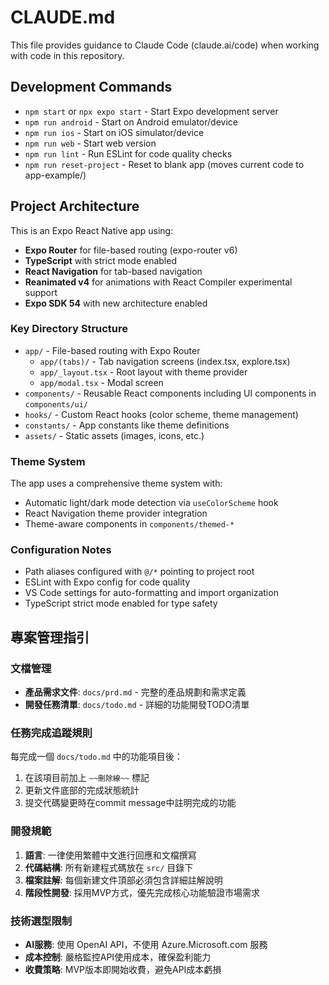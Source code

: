 # CLAUDE.md

This file provides guidance to Claude Code (claude.ai/code) when working with code in this repository.

## Development Commands

- `npm start` or `npx expo start` - Start Expo development server
- `npm run android` - Start on Android emulator/device  
- `npm run ios` - Start on iOS simulator/device
- `npm run web` - Start web version
- `npm run lint` - Run ESLint for code quality checks
- `npm run reset-project` - Reset to blank app (moves current code to app-example/)

## Project Architecture

This is an Expo React Native app using:

- **Expo Router** for file-based routing (expo-router v6)
- **TypeScript** with strict mode enabled
- **React Navigation** for tab-based navigation 
- **Reanimated v4** for animations with React Compiler experimental support
- **Expo SDK 54** with new architecture enabled

### Key Directory Structure

- `app/` - File-based routing with Expo Router
  - `app/(tabs)/` - Tab navigation screens (index.tsx, explore.tsx)
  - `app/_layout.tsx` - Root layout with theme provider
  - `app/modal.tsx` - Modal screen
- `components/` - Reusable React components including UI components in `components/ui/`
- `hooks/` - Custom React hooks (color scheme, theme management)
- `constants/` - App constants like theme definitions
- `assets/` - Static assets (images, icons, etc.)

### Theme System

The app uses a comprehensive theme system with:
- Automatic light/dark mode detection via `useColorScheme` hook
- React Navigation theme provider integration
- Theme-aware components in `components/themed-*`

### Configuration Notes

- Path aliases configured with `@/*` pointing to project root
- ESLint with Expo config for code quality
- VS Code settings for auto-formatting and import organization
- TypeScript strict mode enabled for type safety
## 專案管理指引

### 文檔管理
- **產品需求文件**: `docs/prd.md` - 完整的產品規劃和需求定義
- **開發任務清單**: `docs/todo.md` - 詳細的功能開發TODO清單

### 任務完成追蹤規則
每完成一個 `docs/todo.md` 中的功能項目後：
1. 在該項目前加上 `~~刪除線~~` 標記
2. 更新文件底部的完成狀態統計
3. 提交代碼變更時在commit message中註明完成的功能

### 開發規範
1. **語言**: 一律使用繁體中文進行回應和文檔撰寫
2. **代碼結構**: 所有新建程式碼放在 `src/` 目錄下
3. **檔案註解**: 每個新建文件頂部必須包含詳細註解說明
4. **階段性開發**: 採用MVP方式，優先完成核心功能驗證市場需求

### 技術選型限制
- **AI服務**: 使用 OpenAI API，不使用 Azure.Microsoft.com 服務
- **成本控制**: 嚴格監控API使用成本，確保盈利能力
- **收費策略**: MVP版本即開始收費，避免API成本虧損